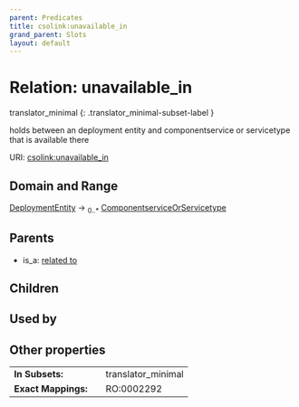 ```yaml
---
parent: Predicates
title: csolink:unavailable_in
grand_parent: Slots
layout: default
---
```


# Relation: unavailable_in

translator_minimal
{: .translator_minimal-subset-label }


holds between an deployment entity and componentservice or servicetype that is available there

URI: [csolink:unavailable_in](https://w3id.org/csolink/vocab/unavailable_in)

## Domain and Range

[DeploymentEntity](DeploymentEntity.md) ->  <sub>0..*</sub> [ComponentserviceOrServicetype](ComponentserviceOrServicetype.md)

## Parents

 *  is_a: [related to](related_to.md)

## Children


## Used by


## Other properties

|  |  |  |
| --- | --- | --- |
| **In Subsets:** | | translator_minimal |
| **Exact Mappings:** | | RO:0002292 |

